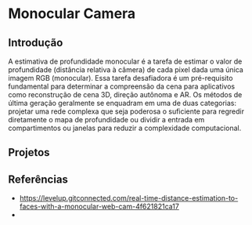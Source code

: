 # Monocular Camera

## Introdução
A estimativa de profundidade monocular é a tarefa de estimar o valor de profundidade (distância relativa à câmera) de cada pixel dada uma única imagem RGB (monocular). Essa tarefa desafiadora é um pré-requisito fundamental para determinar a compreensão da cena para aplicativos como reconstrução de cena 3D, direção autônoma e AR. Os métodos de última geração geralmente se enquadram em uma de duas categorias: projetar uma rede complexa que seja poderosa o suficiente para regredir diretamente o mapa de profundidade ou dividir a entrada em compartimentos ou janelas para reduzir a complexidade computacional.

## Projetos

## Referências
- https://levelup.gitconnected.com/real-time-distance-estimation-to-faces-with-a-monocular-web-cam-4f621821ca17
- 

